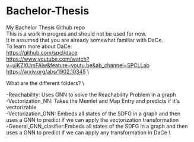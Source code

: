# Bachelor-Thesis
My Bachelor Thesis Github repo \
This is a work in progres and should not be used for now. \
It is assumed that you are already somewhat familiar with DaCe. \
To learn more about DaCe: \
https://github.com/spcl/dace \
https://www.youtube.com/watch?v=ujKZXUmFAlw&feature=youtu.be&ab_channel=SPCLLab \
https://arxiv.org/abs/1902.10345 \

What are the different folders? \

-Reachability: Uses GNN to solve the Reachability Problem in a graph \
-Vectorization_NN: Takes the Memlet and Map Entry and predicts if it's vectorizable \
-Vectorization_GNN: Embeds all states of the SDFG in a graph and then uses a GNN to predict if we can apply the vectorization transformation \
-General_GNN_clasifier:Embeds all states of the SDFG in a graph and then uses a GNN to predict if we can apply any transformation in DaCe \
